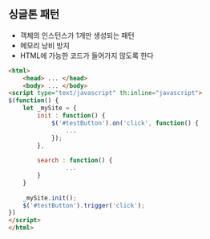 <!-- --- --><!-- title: 디자인 패턴 --><!-- updated: 2023-01-09 08:00:16Z --><!-- created: 2023-01-09 07:49:44Z --><!-- latitude: 37.44491680 --><!-- longitude: 127.13886840 --><!-- altitude: 0.0000 --><!-- --- -->## 싱글톤 패턴- 객체의 인스턴스가 1개만 생성되는 패턴- 메모리 낭비 방지- HTML에 가능한 코드가 들어가지 않도록 한다```html<html>	<head> ... </head>	<body> ... </body><script type="text/javascript" th:inline="javascript">$(function() {	let _mySite = {		init : function() {			$('#testButton').on('click', function() {				...			});		},										search : function() {				...		}	}				_mySite.init();	$('#testButton').trigger('click');})</script></html>```